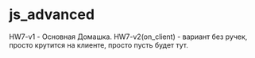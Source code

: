 # js_advanced
HW7-v1 - Основная Домашка.
HW7-v2(on_client) - вариант без ручек, просто крутится на клиенте, просто пусть будет тут.